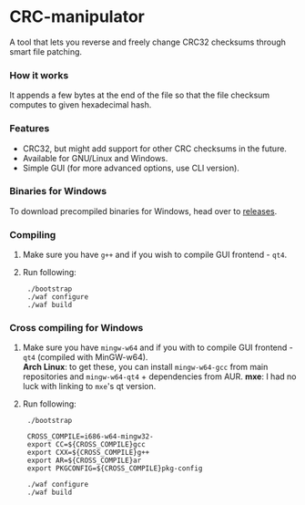 CRC-manipulator
===============

A tool that lets you reverse and freely change CRC32 checksums through smart
file patching.

### How it works

It appends a few bytes at the end of the file so that the file checksum
computes to given hexadecimal hash.

### Features

- CRC32, but might add support for other CRC checksums in the future.
- Available for GNU/Linux and Windows.
- Simple GUI (for more advanced options, use CLI version).

### Binaries for Windows

To download precompiled binaries for Windows, head over to
[releases](https://github.com/rr-/CRC-manipulator/releases).

### Compiling

1. Make sure you have `g++` and if you wish to compile GUI frontend - `qt4`.
2. Run following:

        ./bootstrap
        ./waf configure
        ./waf build

### Cross compiling for Windows

1. Make sure you have `mingw-w64` and if you with to compile GUI frontend -
   `qt4` (compiled with MinGW-w64).  
   **Arch Linux**: to get these, you can install `mingw-w64-gcc` from main
   repositories and `mingw-w64-qt4` + dependencies from AUR.
   **mxe**: I had no luck with linking to `mxe`'s qt version.
2. Run following:

        ./bootstrap

        CROSS_COMPILE=i686-w64-mingw32-
        export CC=${CROSS_COMPILE}gcc
        export CXX=${CROSS_COMPILE}g++
        export AR=${CROSS_COMPILE}ar
        export PKGCONFIG=${CROSS_COMPILE}pkg-config

        ./waf configure
        ./waf build

